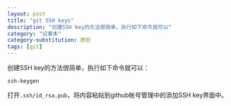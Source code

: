 ```yaml
---
layout: post
title: "git SSH keys"
description: "创建SSH key的方法很简单，执行如下命令就可以"
category: "记事本"
category-substitution: 原创
tags: [git]
---
```

创建SSH key的方法很简单，执行如下命令就可以：

    ssh-keygen

打开`.ssh/id_rsa.pub`，将内容粘帖到github帐号管理中的添加SSH key界面中。

